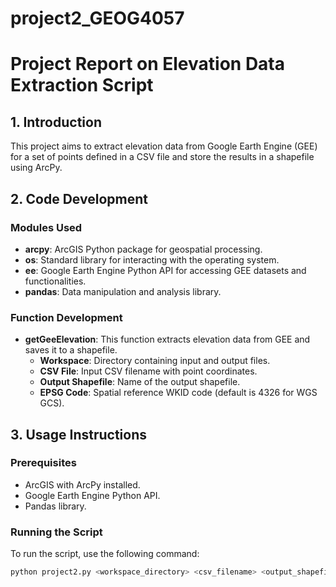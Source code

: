 # project2_GEOG4057

# Project Report on Elevation Data Extraction Script

## 1. Introduction

This project aims to extract elevation data from Google Earth Engine (GEE) for a set of points defined in a CSV file and store the results in a shapefile using ArcPy.

## 2. Code Development

### Modules Used
- **arcpy**: ArcGIS Python package for geospatial processing.
- **os**: Standard library for interacting with the operating system.
- **ee**: Google Earth Engine Python API for accessing GEE datasets and functionalities.
- **pandas**: Data manipulation and analysis library.

### Function Development
- **getGeeElevation**: This function extracts elevation data from GEE and saves it to a shapefile.
  - **Workspace**: Directory containing input and output files.
  - **CSV File**: Input CSV filename with point coordinates.
  - **Output Shapefile**: Name of the output shapefile.
  - **EPSG Code**: Spatial reference WKID code (default is 4326 for WGS GCS).

## 3. Usage Instructions

### Prerequisites
- ArcGIS with ArcPy installed.
- Google Earth Engine Python API.
- Pandas library.

### Running the Script
To run the script, use the following command:
```sh
python project2.py <workspace_directory> <csv_filename> <output_shapefile_name> <EPSG_code>

